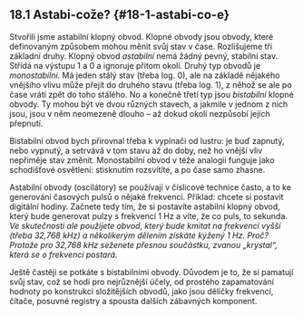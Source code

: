 ## 18.1 Astabi-cože? {#18-1-astabi-co-e}

Stvořili jsme astabilní klopný obvod. Klopné obvody jsou obvody, které definovaným způsobem mohou měnit svůj stav v čase. Rozlišujeme tři základní druhy. Klopný obvod _astabilní_ nemá žádný pevný, stabilní stav. Střídá na výstupu 1 a 0 a ignoruje přitom okolí. Druhý typ obvodů je _monostabilní_. Má jeden stálý stav (třeba log. 0), ale na základě nějakého vnějšího vlivu může přejít do druhého stavu (třeba log. 1), z něhož se ale po čase vrátí zpět do toho stálého. No a konečně třetí typ jsou _bistabilní_ klopné obvody. Ty mohou být ve dvou různých stavech, a jakmile v jednom z nich jsou, jsou v něm neomezeně dlouho – až dokud okolí nezpůsobí jejich přepnutí.

Bistabilní obvod bych přirovnal třeba k vypínači od lustru: je buď zapnutý, nebo vypnutý, a setrvává v tom stavu až do doby, než ho vnější vliv nepřiměje stav změnit. Monostabilní obvod v téže analogii funguje jako schodišťové osvětlení: stisknutím rozsvítíte, a po čase samo zhasne.

Astabilní obvody (oscilátory) se používají v číslicové technice často, a to ke generování časových pulsů o nějaké frekvenci. Příklad: chcete si postavit digitální hodiny. Začnete tedy tím, že si postavíte astabilní klopný obvod, který bude generovat pulzy s frekvencí 1 Hz a víte, že co puls, to sekunda. _Ve skutečnosti ale použijete obvod, který bude kmitat na frekvenci vyšší (třeba 32,768 kHz) a několikerým dělením získáte kýžený 1 Hz. Proč? Protože pro 32,768 kHz seženete přesnou součástku, zvanou „krystal“, která se o frekvenci postará._

Ještě častěji se potkáte s bistabilními obvody. Důvodem je to, že si pamatují svůj stav, což se hodí pro nejrůznější účely, od prostého zapamatování hodnoty po konstrukci složitějších obvodů, jako jsou děličky frekvencí, čítače, posuvné registry a spousta dalších zábavných komponent.
